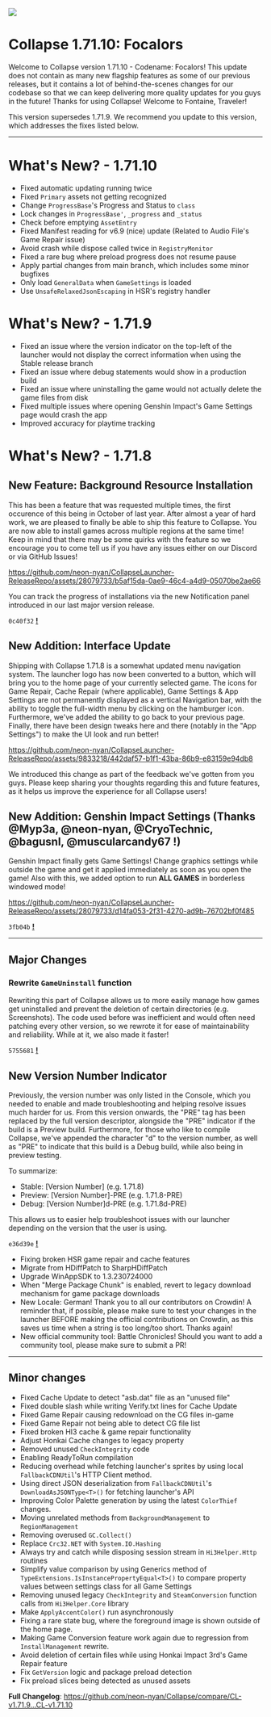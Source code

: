 ![](https://raw.githubusercontent.com/neon-nyan/CollapseLauncher-Page/main/images/banner202304.webp)

# Collapse 1.71.10: Focalors
Welcome to Collapse version 1.71.10 - Codename: Focalors! This update does not contain as many new flagship features as some of our previous releases, but it contains a lot of behind-the-scenes changes for our codebase so that we can keep delivering more quality updates for you guys in the future! Thanks for using Collapse! Welcome to Fontaine, Traveler!

This version supersedes 1.71.9. We recommend you update to this version, which addresses the fixes listed below.

***
# What's New? - 1.71.10
- Fixed automatic updating running twice
- Fixed `Primary` assets not getting recognized
- Change `ProgressBase`'s Progress and Status to `class`
- Lock changes in `ProgressBase'`, `_progress` and `_status`
- Check before emptying `AssetEntry`
- Fixed Manifest reading for v6.9 (nice) update  (Related to Audio File's Game Repair issue)
- Avoid crash while dispose called twice in `RegistryMonitor`
- Fixed a rare bug where preload progress does not resume pause
- Apply partial changes from main branch, which includes some minor bugfixes
- Only load `GeneralData` when `GameSettings` is loaded
- Use `UnsafeRelaxedJsonEscaping` in HSR's registry handler

# What's New? - 1.71.9
- Fixed an issue where the version indicator on the top-left of the launcher would not display the correct information when using the Stable release branch
- Fixed an issue where debug statements would show in a production build
- Fixed an issue where uninstalling the game would not actually delete the game files from disk
- Fixed multiple issues where opening Genshin Impact's Game Settings page would crash the app
- Improved accuracy for playtime tracking

# What's New? - 1.71.8
## New Feature: Background Resource Installation
This has been a feature that was requested multiple times, the first occurence of this being in October of last year. After almost a year of hard work, we are pleased to finally be able to ship this feature to Collapse. You are now able to install games across multiple regions at the same time! Keep in mind that there may be some quirks with the feature so we encourage you to come tell us if you have any issues either on our Discord or via GitHub Issues!

https://github.com/neon-nyan/CollapseLauncher-ReleaseRepo/assets/28079733/b5af15da-0ae9-46c4-a4d9-05070be2ae66

You can track the progress of installations via the new Notification panel introduced in our last major version release.

``0c40f32`` [**!**](https://github.com/neon-nyan/Collapse/commit/0c40f322d88d1d9434ca4f0aec66074c93dedd6e) 

## New Addition: Interface Update
Shipping with Collapse 1.71.8 is a somewhat updated menu navigation system. The launcher logo has now been converted to a button, which will bring you to the home page of your currently selected game. The icons for Game Repair, Cache Repair (where applicable), Game Settings & App Settings are not permanently displayed as a vertical Navigation bar, with the ability to toggle the full-width menu by clicking on the hamburger icon. Furthermore, we've added the ability to go back to your previous page. Finally, there have been design tweaks here and there (notably in the "App Settings") to make the UI look and run better!

https://github.com/neon-nyan/CollapseLauncher-ReleaseRepo/assets/9833218/442daf57-b1f1-43ba-86b9-e83159e94db8

We introduced this change as part of the feedback we've gotten from you guys. Please keep sharing your thoughts regarding this and future features, as it helps us improve the experience for all Collapse users!

## New Addition: Genshin Impact Settings (Thanks @Myp3a, @neon-nyan, @CryoTechnic, @bagusnl, @muscularcandy67 !)
Genshin Impact finally gets Game Settings! Change graphics settings while outside the game and get it applied immediately as soon as you open the game!
Also with this, we added option to run **ALL GAMES** in borderless windowed mode!

https://github.com/neon-nyan/CollapseLauncher-ReleaseRepo/assets/28079733/d14fa053-2f31-4270-ad9b-76702bf0f485

``3fb04b`` [**!**](https://github.com/neon-nyan/Collapse/commit/3fb04bedc1a600b75495ac9bd05e89c87eddbf5b)

***

## Major Changes
### Rewrite ``GameUninstall`` function
Rewriting this part of Collapse allows us to more easily manage how games get uninstalled and prevent the deletion of certain directories (e.g. Screenshots). The code used before was inefficient and would often need patching every other version, so we rewrote it for ease of maintainability and reliability. While at it, we also made it faster!

``5755681`` [**!**](https://github.com/neon-nyan/Collapse/pull/222/commits/57556811a05c109977c669aba48e71f3bb420fa0)

## New Version Number Indicator
Previously, the version number was only listed in the Console, which you needed to enable and made troubleshooting and helping resolve issues much harder for us. From this version onwards, the "PRE" tag has been replaced by the full version descriptor, alongside the "PRE" indicator if the build is a Preview build. Furthermore, for those who like to compile Collapse, we've appended the character "d" to the version number, as well as "PRE" to indicate that this build is a Debug build, while also being in preview testing. 

To summarize:
- Stable: [Version Number] (e.g. 1.71.8)
- Preview: [Version Number]-PRE (e.g. 1.71.8-PRE)
- Debug: [Version Number]d-PRE (e.g. 1.71.8d-PRE)

This allows us to easier help troubleshoot issues with our launcher depending on the version that the user is using.

``e36d39e`` [**!**](https://github.com/neon-nyan/Collapse/pull/220/commits/e36d39ed3dae2876733462e69810458cfa5a20e9)

- Fixing broken HSR game repair and cache features
- Migrate from HDiffPatch to SharpHDiffPatch
- Upgrade WinAppSDK to 1.3.230724000
- When "Merge Package Chunk" is enabled, revert to legacy download mechanism for game package downloads
- New Locale: German! Thank you to all our contributors on Crowdin! A reminder that, if possible, please make sure to test your changes in the launcher BEFORE making the official contributions on Crowdin, as this saves us time when a string is too long/too short. Thanks again!
- New official community tool: Battle Chronicles! Should you want to add a community tool, please make sure to submit a PR!

***

## Minor changes
- Fixed Cache Update to detect "asb.dat" file as an "unused file"
- Fixed double slash while writing Verify.txt lines for Cache Update
- Fixed Game Repair causing redownload on the CG files in-game
- Fixed Game Repair not being able to detect CG file list
- Fixed broken HI3 cache & game repair functionality
- Adjust Honkai Cache changes to legacy property
- Removed unused ``CheckIntegrity`` code
- Enabling ReadyToRun compilation
- Reducing overhead while fetching launcher's sprites by using local ``FallbackCDNUtil``'s HTTP Client method.
- Using direct JSON deserialization from ``FallbackCDNUtil``'s ``DownloadAsJSONType<T>()`` for fetching launcher's API
- Improving Color Palette generation by using the latest ``ColorThief`` changes.
- Moving unrelated methods from ``BackgroundManagement`` to ``RegionManagement``
- Removing overused ``GC.Collect()``
- Replace ``Crc32.NET`` with ``System.IO.Hashing``
- Always try and catch while disposing session stream in ``Hi3Helper.Http`` routines
- Simplify value comparison by using Generics method of ``TypeExtensions.IsInstancePropertyEqual<T>()`` to compare property values between settings class for all Game Settings
- Removing unused legacy ``CheckIntegrity`` and ``SteamConversion`` function calls from ``Hi3Helper.Core`` library
- Make ``ApplyAccentColor()`` run asynchronously
- Fixing a rare state bug, where the foreground image is shown outside of the home page.
- Making Game Conversion feature work again due to regression from ``InstallManagement`` rewrite.
- Avoid deletion of certain files while using Honkai Impact 3rd's Game Repair feature
- Fix ``GetVersion`` logic and package preload detection
- Fix preload slices being detected as unused assets

**Full Changelog**: https://github.com/neon-nyan/Collapse/compare/CL-v1.71.9...CL-v1.71.10
